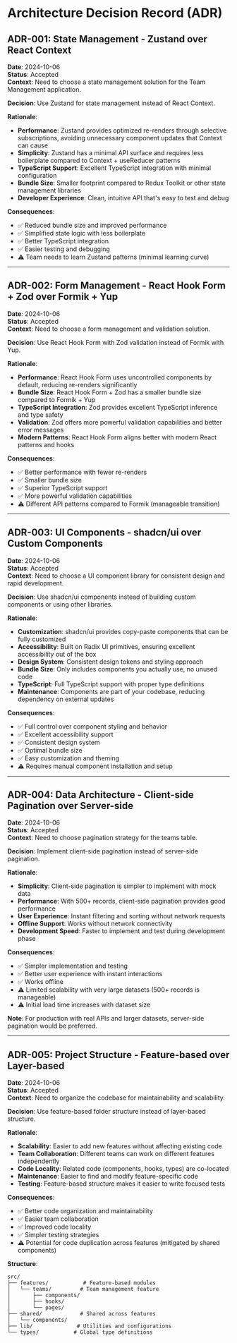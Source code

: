 # Architecture Decision Record (ADR)

## ADR-001: State Management - Zustand over React Context

**Date**: 2024-10-06  
**Status**: Accepted  
**Context**: Need to choose a state management solution for the Team Management application.

**Decision**: Use Zustand for state management instead of React Context.

**Rationale**:
- **Performance**: Zustand provides optimized re-renders through selective subscriptions, avoiding unnecessary component updates that Context can cause
- **Simplicity**: Zustand has a minimal API surface and requires less boilerplate compared to Context + useReducer patterns
- **TypeScript Support**: Excellent TypeScript integration with minimal configuration
- **Bundle Size**: Smaller footprint compared to Redux Toolkit or other state management libraries
- **Developer Experience**: Clean, intuitive API that's easy to test and debug

**Consequences**:
- ✅ Reduced bundle size and improved performance
- ✅ Simplified state logic with less boilerplate
- ✅ Better TypeScript integration
- ✅ Easier testing and debugging
- ⚠️ Team needs to learn Zustand patterns (minimal learning curve)

---

## ADR-002: Form Management - React Hook Form + Zod over Formik + Yup

**Date**: 2024-10-06  
**Status**: Accepted  
**Context**: Need to choose a form management and validation solution.

**Decision**: Use React Hook Form with Zod validation instead of Formik with Yup.

**Rationale**:
- **Performance**: React Hook Form uses uncontrolled components by default, reducing re-renders significantly
- **Bundle Size**: React Hook Form + Zod has a smaller bundle size compared to Formik + Yup
- **TypeScript Integration**: Zod provides excellent TypeScript inference and type safety
- **Validation**: Zod offers more powerful validation capabilities and better error messages
- **Modern Patterns**: React Hook Form aligns better with modern React patterns and hooks

**Consequences**:
- ✅ Better performance with fewer re-renders
- ✅ Smaller bundle size
- ✅ Superior TypeScript support
- ✅ More powerful validation capabilities
- ⚠️ Different API patterns compared to Formik (manageable transition)

---

## ADR-003: UI Components - shadcn/ui over Custom Components

**Date**: 2024-10-06  
**Status**: Accepted  
**Context**: Need to choose a UI component library for consistent design and rapid development.

**Decision**: Use shadcn/ui components instead of building custom components or using other libraries.

**Rationale**:
- **Customization**: shadcn/ui provides copy-paste components that can be fully customized
- **Accessibility**: Built on Radix UI primitives, ensuring excellent accessibility out of the box
- **Design System**: Consistent design tokens and styling approach
- **Bundle Size**: Only includes components you actually use, no unused code
- **TypeScript**: Full TypeScript support with proper type definitions
- **Maintenance**: Components are part of your codebase, reducing dependency on external updates

**Consequences**:
- ✅ Full control over component styling and behavior
- ✅ Excellent accessibility support
- ✅ Consistent design system
- ✅ Optimal bundle size
- ✅ Easy customization and theming
- ⚠️ Requires manual component installation and setup

---

## ADR-004: Data Architecture - Client-side Pagination over Server-side

**Date**: 2024-10-06  
**Status**: Accepted  
**Context**: Need to choose pagination strategy for the teams table.

**Decision**: Implement client-side pagination instead of server-side pagination.

**Rationale**:
- **Simplicity**: Client-side pagination is simpler to implement with mock data
- **Performance**: With 500+ records, client-side pagination provides good performance
- **User Experience**: Instant filtering and sorting without network requests
- **Offline Support**: Works without network connectivity
- **Development Speed**: Faster to implement and test during development phase

**Consequences**:
- ✅ Simpler implementation and testing
- ✅ Better user experience with instant interactions
- ✅ Works offline
- ⚠️ Limited scalability with very large datasets (500+ records is manageable)
- ⚠️ Initial load time increases with dataset size

**Note**: For production with real APIs and larger datasets, server-side pagination would be preferred.

---

## ADR-005: Project Structure - Feature-based over Layer-based

**Date**: 2024-10-06  
**Status**: Accepted  
**Context**: Need to organize the codebase for maintainability and scalability.

**Decision**: Use feature-based folder structure instead of layer-based structure.

**Rationale**:
- **Scalability**: Easier to add new features without affecting existing code
- **Team Collaboration**: Different teams can work on different features independently
- **Code Locality**: Related code (components, hooks, types) are co-located
- **Maintenance**: Easier to find and modify feature-specific code
- **Testing**: Feature-based structure makes it easier to write focused tests

**Consequences**:
- ✅ Better code organization and maintainability
- ✅ Easier team collaboration
- ✅ Improved code locality
- ✅ Simpler testing strategies
- ⚠️ Potential for code duplication across features (mitigated by shared components)

**Structure**:
```
src/
├── features/           # Feature-based modules
│   └── teams/         # Team management feature
│       ├── components/
│       ├── hooks/
│       └── pages/
├── shared/            # Shared across features
│   └── components/
├── lib/              # Utilities and configurations
└── types/           # Global type definitions
```
